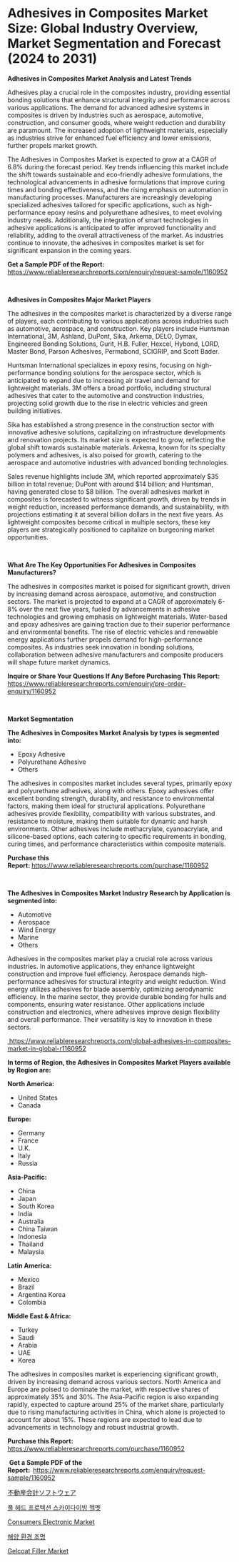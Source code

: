 <p><h1>Adhesives in Composites Market Size: Global Industry Overview, Market Segmentation and Forecast (2024 to 2031)</h1></p><p><strong>Adhesives in Composites Market Analysis and Latest Trends</strong></p>
<p><p>Adhesives play a crucial role in the composites industry, providing essential bonding solutions that enhance structural integrity and performance across various applications. The demand for advanced adhesive systems in composites is driven by industries such as aerospace, automotive, construction, and consumer goods, where weight reduction and durability are paramount. The increased adoption of lightweight materials, especially as industries strive for enhanced fuel efficiency and lower emissions, further propels market growth.</p><p>The Adhesives in Composites Market is expected to grow at a CAGR of 6.8% during the forecast period. Key trends influencing this market include the shift towards sustainable and eco-friendly adhesive formulations, the technological advancements in adhesive formulations that improve curing times and bonding effectiveness, and the rising emphasis on automation in manufacturing processes. Manufacturers are increasingly developing specialized adhesives tailored for specific applications, such as high-performance epoxy resins and polyurethane adhesives, to meet evolving industry needs. Additionally, the integration of smart technologies in adhesive applications is anticipated to offer improved functionality and reliability, adding to the overall attractiveness of the market. As industries continue to innovate, the adhesives in composites market is set for significant expansion in the coming years.</p></p>
<p><strong>Get a Sample PDF of the Report:&nbsp;</strong> <a href="https://www.reliableresearchreports.com/enquiry/request-sample/1160952">https://www.reliableresearchreports.com/enquiry/request-sample/1160952</a></p>
<p>&nbsp;</p>
<p><strong>Adhesives in Composites Major Market Players</strong></p>
<p><p>The adhesives in the composites market is characterized by a diverse range of players, each contributing to various applications across industries such as automotive, aerospace, and construction. Key players include Huntsman International, 3M, Ashland, DuPont, Sika, Arkema, DELO, Dymax, Engineered Bonding Solutions, Gurit, H.B. Fuller, Hexcel, Hybond, LORD, Master Bond, Parson Adhesives, Permabond, SCIGRIP, and Scott Bader.</p><p>Huntsman International specializes in epoxy resins, focusing on high-performance bonding solutions for the aerospace sector, which is anticipated to expand due to increasing air travel and demand for lightweight materials. 3M offers a broad portfolio, including structural adhesives that cater to the automotive and construction industries, projecting solid growth due to the rise in electric vehicles and green building initiatives.</p><p>Sika has established a strong presence in the construction sector with innovative adhesive solutions, capitalizing on infrastructure developments and renovation projects. Its market size is expected to grow, reflecting the global shift towards sustainable materials. Arkema, known for its specialty polymers and adhesives, is also poised for growth, catering to the aerospace and automotive industries with advanced bonding technologies.</p><p>Sales revenue highlights include 3M, which reported approximately $35 billion in total revenue; DuPont with around $14 billion; and Huntsman, having generated close to $8 billion. The overall adhesives market in composites is forecasted to witness significant growth, driven by trends in weight reduction, increased performance demands, and sustainability, with projections estimating it at several billion dollars in the next five years. As lightweight composites become critical in multiple sectors, these key players are strategically positioned to capitalize on burgeoning market opportunities.</p></p>
<p>&nbsp;</p>
<p><strong>What Are The Key Opportunities For Adhesives in Composites Manufacturers?</strong></p>
<p><p>The adhesives in composites market is poised for significant growth, driven by increasing demand across aerospace, automotive, and construction sectors. The market is projected to expand at a CAGR of approximately 6-8% over the next five years, fueled by advancements in adhesive technologies and growing emphasis on lightweight materials. Water-based and epoxy adhesives are gaining traction due to their superior performance and environmental benefits. The rise of electric vehicles and renewable energy applications further propels demand for high-performance composites. As industries seek innovation in bonding solutions, collaboration between adhesive manufacturers and composite producers will shape future market dynamics.</p></p>
<p><strong>Inquire or Share Your Questions If Any Before Purchasing This Report:</strong> <a href="https://www.reliableresearchreports.com/enquiry/pre-order-enquiry/1160952">https://www.reliableresearchreports.com/enquiry/pre-order-enquiry/1160952</a></p>
<p>&nbsp;</p>
<p><strong>Market Segmentation</strong></p>
<p><strong>The Adhesives in Composites Market Analysis by types is segmented into:</strong></p>
<p><ul><li>Epoxy Adhesive</li><li>Polyurethane Adhesive</li><li>Others</li></ul></p>
<p><p>The adhesives in composites market includes several types, primarily epoxy and polyurethane adhesives, along with others. Epoxy adhesives offer excellent bonding strength, durability, and resistance to environmental factors, making them ideal for structural applications. Polyurethane adhesives provide flexibility, compatibility with various substrates, and resistance to moisture, making them suitable for dynamic and harsh environments. Other adhesives include methacrylate, cyanoacrylate, and silicone-based options, each catering to specific requirements in bonding, curing times, and performance characteristics within composite materials.</p></p>
<p><strong>Purchase this Report:&nbsp;</strong><a href="https://www.reliableresearchreports.com/purchase/1160952">https://www.reliableresearchreports.com/purchase/1160952</a></p>
<p>&nbsp;</p>
<p><strong>The Adhesives in Composites Market Industry Research by Application is segmented into:</strong></p>
<p><ul><li>Automotive</li><li>Aerospace</li><li>Wind Energy</li><li>Marine</li><li>Others</li></ul></p>
<p><p>Adhesives in the composites market play a crucial role across various industries. In automotive applications, they enhance lightweight construction and improve fuel efficiency. Aerospace demands high-performance adhesives for structural integrity and weight reduction. Wind energy utilizes adhesives for blade assembly, optimizing aerodynamic efficiency. In the marine sector, they provide durable bonding for hulls and components, ensuring water resistance. Other applications include construction and electronics, where adhesives improve design flexibility and overall performance. Their versatility is key to innovation in these sectors.</p></p>
<p><a href="https://www.reliableresearchreports.com/global-adhesives-in-composites-market-in-global-r1160952">&nbsp;https://www.reliableresearchreports.com/global-adhesives-in-composites-market-in-global-r1160952</a></p>
<p><strong>In terms of Region, the Adhesives in Composites Market Players available by Region are:</strong></p>
<p>
    <p> <strong> North America: </strong>
        <ul>
            <li>United States</li>
            <li>Canada</li>
        </ul>
        </p> 
    <p> <strong> Europe: </strong>
        <ul>
            <li>Germany</li>
            <li>France</li>
            <li>U.K.</li>
            <li>Italy</li>
            <li>Russia</li>
        </ul>
        </p> 
    <p> <strong> Asia-Pacific: </strong>
        <ul>
            <li>China</li>
            <li>Japan</li>
            <li>South Korea</li>
            <li>India</li>
            <li>Australia</li>
            <li>China Taiwan</li>
            <li>Indonesia</li>
            <li>Thailand</li>
            <li>Malaysia</li>
        </ul>
        </p> 
    <p> <strong> Latin America: </strong>
        <ul>
            <li>Mexico</li>
            <li>Brazil</li>
            <li>Argentina Korea</li>
            <li>Colombia</li>
        </ul>
        </p> 
    <p> <strong> Middle East & Africa: </strong>
        <ul>
            <li>Turkey</li>
            <li>Saudi</li>
            <li>Arabia</li>
            <li>UAE</li>
            <li>Korea</li>
        </ul>
    </p>
    </p>
<p><p>The adhesives in composites market is experiencing significant growth, driven by increasing demand across various sectors. North America and Europe are poised to dominate the market, with respective shares of approximately 35% and 30%. The Asia-Pacific region is also expanding rapidly, expected to capture around 25% of the market share, particularly due to rising manufacturing activities in China, which alone is projected to account for about 15%. These regions are expected to lead due to advancements in technology and robust industrial growth.</p></p>
<p><strong>Purchase this Report: </strong><a href="https://www.reliableresearchreports.com/purchase/1160952">https://www.reliableresearchreports.com/purchase/1160952</a></p>
<p>&nbsp;<strong>Get a Sample PDF of the Report:&nbsp;&nbsp;</strong><a href="https://www.reliableresearchreports.com/enquiry/request-sample/1160952">https://www.reliableresearchreports.com/enquiry/request-sample/1160952</a></p>
<p><strong></strong></p>
<p><p><a href="https://medium.com/@goldengate4/%E4%B8%8D%E5%8B%95%E7%94%A3%E4%BC%9A%E8%A8%88%E3%82%BD%E3%83%95%E3%83%88%E3%82%A6%E3%82%A7%E3%82%A2%E5%B8%82%E5%A0%B4%E3%81%AE%E6%88%90%E9%95%B7%E8%A6%81%E5%9B%A0%E3%81%AF%E4%BD%95%E3%81%A7%E3%81%99%E3%81%8B-%E5%B8%82%E5%A0%B4%E8%A3%BD%E5%93%81-%E3%82%A2%E3%83%97%E3%83%AA%E3%82%B1%E3%83%BC%E3%82%B7%E3%83%A7%E3%83%B3-%E5%9C%B0%E5%9F%9F%E3%81%AE%E5%8C%85%E6%8B%AC%E7%9A%84%E3%81%AA%E7%A0%94%E7%A9%B6-2024-2031-f304fb4f24d6">不動産会計ソフトウェア</a></p><p><a href="https://medium.com/@sadieelliott97/%EC%84%B8%EA%B3%84-full-head-protection-skydiving-helmet-market-%EC%9D%80-2024%EC%97%90%EC%84%9C-2031%EB%A1%9C-%EC%97%B0%ED%8F%89%EA%B7%A0-%EC%A6%9D%EA%B0%80%EC%9C%A8%EC%9D%84-%EB%B3%B4%EC%9D%BC-%EA%B2%83%EC%9C%BC%EB%A1%9C-%EC%98%88%EC%83%81%EB%90%A9%EB%8B%88%EB%8B%A4-5f845f20c6de">풀 헤드 프로텍션 스카이다이빙 헬멧</a></p><p><a href="https://github.com/AbbasMahmud554/Market-Research-Report-List-1/blob/main/consumers-electronic-market.md">Consumers Electronic Market</a></p><p><a href="https://medium.com/@sadieelliott97/2024%EB%85%84%EB%B6%80%ED%84%B0-2031%EB%85%84%EA%B9%8C%EC%A7%80-%EC%97%B0%ED%8F%89%EA%B7%A0-7-7-%EC%9D%98-%EC%84%B1%EC%9E%A5%EB%A5%A0%EB%A1%9C-%ED%99%95%EB%8C%80%EB%90%98%EA%B3%A0-%EC%9E%88%EB%8A%94-%ED%95%B4%EC%96%91-%ED%99%98%EA%B2%BD-%EC%A1%B0%EB%AA%85-%EC%8B%9C%EC%9E%A5-%EA%B7%9C%EB%AA%A8%EC%97%90-%EB%8C%80%ED%95%9C-%EC%9D%B8%EC%82%AC%EC%9D%B4%ED%8A%B8-f2c68fb757aa">해양 환경 조명</a></p><p><a href="https://issuu.com/reportprime-2/docs/gelcoat-filler-market-size-2030.ppt_ef05771bc8240c">Gelcoat Filler Market</a></p></p>